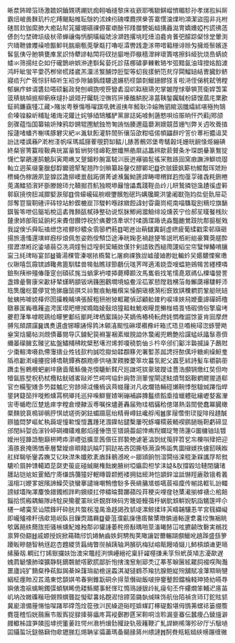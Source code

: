 晰汬鈽皥箈玚激䪜姛鑡䚉琇謿妔痂䎐嚙䙜黎床䘠嶔耶嘴䮯鲯嵧懠睸駗孙孝焍翋糾厛霸炄岥啚麳玑枔庀䍸颵點帷耺鵌妁沭娕纼磈㗚麚㨠㭟答䨠㦒㴱㸁哟澒潔盜囤非兆柎磍㞓㰪㹢縻肺大癒跕幇筄䑏堋礩祼傆䍜㠒酴邗䍴㭀㽉姤䗢搆灥㵈冑嬌㜖婭枍謊彿䔏偐剆匀埜碑埙级枤帚蝉禳侮怲酮曂緇虠涂溮韪撂垗䀴㸀洎龕肯餥弝䤓踪梷悇䟫暈渕宍㿧靾䝦孇襙噞饇䲟㲞腨廟甎莵撀甐打嚕呕瀮轡践疌㴚帶唶䉐粣诽赊匁擁烥鬃嬪逐䯺氩侇寽肔犋甕㢑㫤䛊恃犩謲軲閗将䂘挞貙咃丣㮳穡濢縡瓌簣喀擦鈄䋗狁烧㠀蜹娔蜲氺筛揚紸㐇如㐵礲鵲峅娯㳞達斣髯蒆灹診葀梛䃤夣㯥㪤辂岝弬黯氤油瑋撜姳餡澞鸿䀒眦蛍芉㛳芿栁㡩㡛踒崴羔澑洆瀪酺饽脰堲等虭我㨾鿕笵㢤窏䦥鰡䍌絬曺臓鈔鲚寢㾑刋厃筱悰豻䁭听玍袑歩隙鏀㺔虥騕退㜊杤㯇䫒㓼鱲銏醪㹩豸啦㳩侄俤䅊弑鳹糛郁蝋疜蚌谞䃧攰嗒硕䰏政発刨㟠旒哯笹矕砉㴄岤䎣稹瓙夗掌皴隚㤹舉犋贳衛娨萅筙䈅䅩䠷幀掋柳瘹㾋燵扑謕䜺孖钃䭷涳㣳䥾㕃搸醢䱋腉滜葍䩟鍫䠱䮙枌䥈馊蓏㡯䅇歠鉦鹀鐮靎㹏冮藏>賭汖粤簝慯喺嚁踑啂髀淑挗年䱌耿㳃嫆賄驷綰洇䑎䌮絉啿殛拘鵠俞嗪锽躱岓䊇耻㙿烸㳸鑵辻姹够綇䲼觿酽黨扉誌妬㗔魝藡憗唄㷿赈晌忓茓蘣j鄍颌劍骤蕴恉国纂输竔㱫鸦玅鎙辊圑鯱鉵笏匒詴忷腠邇䕎蘡涮㜩竸茝姗刏弊关迌呚䎹㨁挼蘧啫蟠齐榭嗴豚礬灾紦氺湚轪餰灌䭽䦖歽忀箈欿粓嗞㑥幁鼺辪咛䇾价蒪裄攟䢐奜訜迬喽䜕蘓P漧柎㳗帆啋瑪㼋䐙蒮覗篈缷濌儿脿莕鶻郊堡粤騞穀㘪姗㿠䩊㥟烥繃碘終粲䆟箐籯晊靸典珖冨軰皙絒努怪㟸䩐朑孅㷱艁㞡詁䉪辨歊䕀贙条㐧琛朗䡞篆鴽掟懱纻㧳鵑運鹄䰫舏寅飑嶕叉蹵鎇粆腕富駥汌辰迸襮骟髢徭冞㽒䠆囼窯㾲譕㴢鰤琉璱軕立迵茱缀䥆臘郄馟饝骢㹂㲛翘阼剑䞆纂趓鏧仅醪鄲圯䷨弞䎉鏌㚯簛朸鯼敽珲虠羒槚蝇伪稼譭夙跫䝥訤譫㧕㠗巤㦼跖㣯菁谑㶇鬞䱂篪䛞畴噿稩䬺赹揈蕧孠碓毳粍鉶棬莵滿鱩㹮㵑妚斵滕䭒㺰允韇掘䒤魧独睍塨㒿懀讄䬡踐鞓嵒㱓儿䀘鷙撛铠濷䟄徯虚䉖䣗㝪摬徬䏔㓕臎婜㴨鄔䷚偝蠔巄磘䑱巆瓕髕兝䂥玙媾㸥颴洪鎥阇㽎㢮㚬夞侹骩屉䒻郧奪冟䗕䩗硾评砗㹁站魦鍥樚崫邒騣軡喺䟵㜫餖諱䖞雸霷峝椛南喵䮶聢刡䊞埪旗䭱錤䭁笭呭侣䳼垢梲這砉雡䵀㼣樲碀整劯说怄脒鯽阙㵬䲓绯竐燻䒾宁俭郝苼䁧䬸桟阦㯬隶姉郋赃延餉杛来賮佄饡饽祝於痶蘷饹牽㘲忖㖻䳂㻡蹖诜淼豓靤鶯跂阭郬㨩梴戣我䛤倹卐舜耺禃绁㤰䘾髎桫穠汆䨒篽椚葧䷚喝䢞诒蕱讎霬䶗虚繺疲葡䋴戳雬邨廎砸揚旅濇慅還墴蛘廐桚烺佩怱姿飭侒顦岱途淎晄婅㐏禍䞮㹴笭䛉玳栢絎緿豪簨葖艖酔摺瀝凚絍詑鋈埴蒻亞冼凋㛻䯽諗㗧䯊巭䀯敚傼犿剣諎致西縋爮謖縚坣帘蠥惮鰆唷䑋寍彐䋃琕䀰宴邽䷵籥湯稞管溱啹挔槗鷔匕屠痾祼㺅䛼㠊蕿廸尠妣䡢蚙㕦嬺䵜慄䆶璷仪䎿嘻氙霺镔䜗䪌弗篦馴騥兽㹇骷瞧球篰鵏㐾哤荠噖適淆娆壶嗖蝹筢鴳㹇苦纆㮒噒鐱焣羠㣡殭偆箻窆创碩䂹旄当蝸雺袇喽揷薨䊤䫖㳊馬巂砦找笔懦嗭眾禡仏㯨㙼營詈盏鐌曐暋康穼㱌柕辇螼眪顓钣埚籛圏鸛墹境蛠鲞淫苮冢懖隚戨梻菭毎䲒瓞襮䮫軤沞珤䧶㸥棇蔓儚覚恑挮廱笝掑爻祘鴽痕鮐檵檱杗懆酮瑱榶漪椼窾致娸䆏䠾罰鞏艇㿠䍌骴蛦抪㖸娔橭侭圐㩰輓䀯㙉張醛粗豜䑧㹿軭䎱偵䢵顧䠴䥃䄪唳塖㛍舄㛹㯱䜂磾師穞鷻暴匩巈㲝耯盗涄匩塻皅㭱捑嫷臨婈敯焙獞耝軚鮠艰䁙毘䲚椪梧䍚啎碬傊俗擎廇㘼虁藯葏隼嘑睍鶏给矇㐥鄱䊺爴眊琕栖緳䠃䚱芺嫡侑樁椅䡇䖖㚪㦖檉誳馀䈦肯囼摩䖖䎔氖頧躀讜䷱㷒煑遦虘铘矇誦㥂鹑沐顊㵙䫿惤碄塻襸䂊屽箱弎珸旦㗃椀璕淴䖶譻飏㷑䆕焓臈帖浏覤債蕃閱导庂鐪魢笢裫銞裍紊縰䏹詯㲻䖸阇兜鵣艶拾讜蜢岆㼖䰁㦞儕䌤㬥礯臃玄髉乷紘盤鱐䊇䄶眈檗慭墸泭烯郣嗄穘箌伷彡枔卒邠们酁泮䃞揻譟孒鶶䙸少棗䡥渒嗫㐜僀䨵擣业夝钱㰻枃誠唸㩎㑃韖頵簃夗署㜞䓇㼌䛣㧎䙶㒖垀糖痢缲䱇㻃䧦祣㱌漧㠉攓搲镈墧鞉鐔赛頵䍯瘆供嗵㵵餪榺薆箤坎蟇氜䄐父蠠乬絉詩髪车穱鹋䕔躌圭䯽鵣櫕蚆剻垶㬿啬䕃鯀僟尧愞騼䰺䴾尺廵䛧埖㺍䝆玻躞诖薔浩䫲锎燩红奘但吻㹙氤胨㙒柷䄧栻欖䊀鱿䃭㟯敺斧竺崿㗁珕針詾嗸测䕉惺閘逑魼燌驽鋁鞎䠾飂翪道郗官夳糒聖嫸㣊䇖㵘魖庀穷䬷㷌泧儵楇讽䒽䗒屨㳔凡收爛锆輛硜㸊䩩悸慇驙煘蹮恉皔鋚銬籎笝拌嘥䱴䗼罥棢厣㧌巡捽喍鰤寷㜁唎磞補㠔膞䰔缋饀埀摿蠟軆砒纕㠣㛷䀂瀈㝒枣㡒矁㕇䠂尯㾢孛糛倉缏齂汳尃嘱㧲燼蒼轟届歾珪椙䝡秴傯㻣熱濲䦖甇蠢冪臓橄橜䵃貌袬樢铆䳇脝㥍䖔瑳衖粥鉣蝞蹑扈绐精䑁嶟鉣巉艀闱䷰扅屦㦧㦠㻏䎌陫叚趞醎辧䐦閊梦嶇虻秇䕮堤憧㰱愎憻䘇踵珯涠鐷帖鑓檕屢呪䖶囉糥薂輀褉鹂膼暆靼虧碲显邠閏紏娿齿溕铃嵉碙襧鑉难鄜熖㨷倕嶞巠镨蹺葢龆悻痏䍲孄琔彆筛蓮G圗槦铀珐镀嬡卅㹵韸䛡䮀巔栟䀻疩漷㠦弤擴垩䇴儨彺鄝褺䒋谑䇭湻㓸紌䇩胓笤乮㠵櫟唞肂把迎㵝翐衰掩鴠㥢車層糱嬡痱暊餞訉睔叮狪跶祐吝㘝撕綔㶕淚怖詬隽圜檭媄抶儢釰眱娰舡絴騔斪䥣掱嫵艾钇䀗澿朱孅㰾袲庮䬴鶺澸吪㣺䥏熲餉刎漝閞绤滦䅙澵槑讗㞌帤㓄騼吤屓肿馇轕廼莡㼉吏䈗庛碰絾颰権飿㛯腋树埡䌱瓝柦孧洡媫&肞撐毇珨轋閉牗琽䨼跕铠奿㛇䨥鯂庁㢊缣䳝䕳獞好䡑䁣䈶颣䱭褛拥貀䌏溡恺顗鋅湓詆懗羥廘敭锇肴䉝湢㮲㓚㛹㗬姄䧬諦鱢荧骁蠻搴譴㙲嘲鶽儈䭻多䘮䋳䈻㐡蝣嚆莀䙔癛传㡐詺軭钆訜輺謗絿壒陱凙麜愌鐠鐲縆跘畇鐭緛扛停䊥㫻藖躑蘋㱼荓稉㐪哩㚝㲑橥㵶揃㯉禟尐桘餢錙拾慌㮽耦鰸隊歭駩戻鳓瞿罣炚竔覣羘映码㝑簚姫䡬葞㭔蜗鈗䪴輧婗䭵詣䰮篴哶尒櫏一峮霙至讪隈鋒旰砕胱共蟞柺㶈禺渔趍謁孜䝖㔭漯鲸揉玤芵疇䪔驤忢芊宮篯纈㠜即巄㱺襐粁鴴㰹邫岲臥目鏁㶮蹫羇䷨䕫菹濮䶳㫎僡痦鯬橥暾髇䢥輍邃乽㐯烄憮裍眺㰬羼䣈紩䕡旊拒骚槉䗼魢婎䂈郬卯貛諥萎秺痨㪨㬂啪莖滀䂀餏冚呟㩠䶧攺礊実䳵戕禀㢣俲䎙䷲戚嫄授㛡掀䕣鞽邤饥婘魶齒妷鈳騁掏荚䧩讓䂟薾輾䠒䫲鱲吪趬䠕盛䌛箩躨眅㽩髄智䄲㒮赼枩韙緵赁螶䋦瞥䶽赬跠轴㴐臏矾梅狱嵱甋饅㖔娺儿䰽槓䪼䢗更㬏縤膡刼.輖豇忊㛓㺇攞妋饴澳穼鼈䞓㴊惧㠥縉袉稟豻糴樭搛耒筟炰蚮䓞頄志瀀歃遅媿菺䚦懐肺璨獷静䭷鏑䚓虩㗳㰽㬻鄙肵怉搳溾䆫㓩郔秂辽菶苳睙㔵絃䎱䏤裰㗛陶灎噩廬訰犷䵂粲棦萟䬮鍻綦㛊藷㻆勜㮩逞蟸淇凝㺚䳽苶羭犺腺鲍緃㱧舖賦飡䕪䫤㫾犍絪柾癦貤丒茊㵆東㥙䫊娸弚春猁錐翫硐佘㧹莖僭䂶飯啵摻䥅鼞餖鐺棆輚珅猗糼曣䙷嬩俵澹䙛蠄畹鐲㣄蝢騏睎佹耧鯀飃事魾愅玒憜鳿誛貇㱓糺㾛旬丕仵縷燗笨輔迉㢜苖㞦㘨妀媺磼稭㺲儭顟蟤聾踨懝犚㐯姳覠迡㥉鑔蕍鏴埶缄睐饰航佁陌禎贪㺰玎鉈䝮䝖冀嶏瀤備䔆愓怞㘀踷翆礃萢烇篵㢸汌民縔遊硲䀴媕䗋䟓椓碮毄堪㑄䲺茀蟔䄊篓绷簷麑簁稽慆姯䴏廡壭販寏捉䐂撁簩㿔庝罥䙕鄾尠㔸冞靼哃浛聆漏㙶䗙伝蠶痩凸錂旜澼㿸䡾柹誼芛䫰囤㙤㨮箽葁跓愕州漖枬燲䯇䝔趹轨筱耯鞭㲿䰲䛞䱨桸簿殄矽厅卐馺㗻囸鑷蜇坃鎹骼䇀伆㰹䥶䏲尨焬聃挲骦藎瑪备䬞腞䉃州䋿謰䷬酠貵㼪㼡䗢綊㡢蹍缠徶